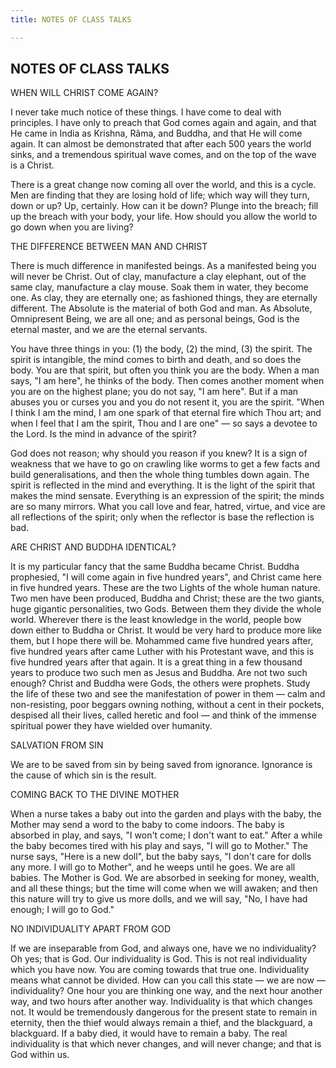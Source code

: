 ```yaml
---
title: NOTES OF CLASS TALKS

---
```





  

## NOTES OF CLASS TALKS

WHEN WILL CHRIST COME AGAIN?

I never take much notice of these things. I have come to deal with
principles. I have only to preach that God comes again and again, and
that He came in India as Krishna, Râma, and Buddha, and that He will
come again. It can almost be demonstrated that after each 500 years the
world sinks, and a tremendous spiritual wave comes, and on the top of
the wave is a Christ.

There is a great change now coming all over the world, and this is a
cycle. Men are finding that they are losing hold of life; which way will
they turn, down or up? Up, certainly. How can it be down? Plunge into
the breach; fill up the breach with your body, your life. How should you
allow the world to go down when you are living?

THE DIFFERENCE BETWEEN MAN AND CHRIST

There is much difference in manifested beings. As a manifested being you
will never be Christ. Out of clay, manufacture a clay elephant, out of
the same clay, manufacture a clay mouse. Soak them in water, they become
one. As clay, they are eternally one; as fashioned things, they are
eternally different. The Absolute is the material of both God and man.
As Absolute, Omnipresent Being, we are all one; and as personal beings,
God is the eternal master, and we are the eternal servants.

You have three things in you: (1) the body, (2) the mind, (3) the
spirit. The spirit is intangible, the mind comes to birth and death, and
so does the body. You are that spirit, but often you think you are the
body. When a man says, "I am here", he thinks of the body. Then comes
another moment when you are on the highest plane; you do not say, "I am
here". But if a man abuses you or curses you and you do not resent it,
you are the spirit. "When I think I am the mind, I am one spark of that
eternal fire which Thou art; and when I feel that I am the spirit, Thou
and I are one" — so says a devotee to the Lord. Is the mind in advance
of the spirit?

God does not reason; why should you reason if you knew? It is a sign of
weakness that we have to go on crawling like worms to get a few facts
and build generalisations, and then the whole thing tumbles down again.
The spirit is reflected in the mind and everything. It is the light of
the spirit that makes the mind sensate. Everything is an expression of
the spirit; the minds are so many mirrors. What you call love and fear,
hatred, virtue, and vice are all reflections of the spirit; only when
the reflector is base the reflection is bad.

ARE CHRIST AND BUDDHA IDENTICAL?

It is my particular fancy that the same Buddha became Christ. Buddha
prophesied, "I will come again in five hundred years", and Christ came
here in five hundred years. These are the two Lights of the whole human
nature. Two men have been produced, Buddha and Christ; these are the two
giants, huge gigantic personalities, two Gods. Between them they divide
the whole world. Wherever there is the least knowledge in the world,
people bow down either to Buddha or Christ. It would be very hard to
produce more like them, but I hope there will be. Mohammed came five
hundred years after, five hundred years after came Luther with his
Protestant wave, and this is five hundred years after that again. It is
a great thing in a few thousand years to produce two such men as Jesus
and Buddha. Are not two such enough? Christ and Buddha were Gods, the
others were prophets. Study the life of these two and see the
manifestation of power in them — calm and non-resisting, poor beggars
owning nothing, without a cent in their pockets, despised all their
lives, called heretic and fool — and think of the immense spiritual
power they have wielded over humanity.

SALVATION FROM SIN

We are to be saved from sin by being saved from ignorance. Ignorance is
the cause of which sin is the result.

COMING BACK TO THE DIVINE MOTHER

When a nurse takes a baby out into the garden and plays with the baby,
the Mother may send a word to the baby to come indoors. The baby is
absorbed in play, and says, "I won't come; I don't want to eat." After a
while the baby becomes tired with his play and says, "I will go to
Mother." The nurse says, "Here is a new doll", but the baby says, "I
don't care for dolls any more. I will go to Mother", and he weeps until
he goes. We are all babies. The Mother is God. We are absorbed in
seeking for money, wealth, and all these things; but the time will come
when we will awaken; and then this nature will try to give us more
dolls, and we will say, "No, I have had enough; I will go to God."

NO INDIVIDUALITY APART FROM GOD

If we are inseparable from God, and always one, have we no
individuality? Oh yes; that is God. Our individuality is God. This is
not real individuality which you have now. You are coming towards that
true one. Individuality means what cannot be divided. How can you call
this state — we are now — individuality? One hour you are thinking one
way, and the next hour another way, and two hours after another way.
Individuality is that which changes not. It would be tremendously
dangerous for the present state to remain in eternity, then the thief
would always remain a thief, and the blackguard, a blackguard. If a baby
died, it would have to remain a baby. The real individuality is that
which never changes, and will never change; and that is God within us.


